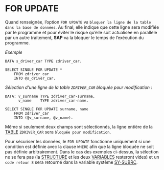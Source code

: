 # **FOR UPDATE**

Quand renseignée, l’option `FOR UPDATE` va `bloquer la ligne de la table dans la base de données`. Au final, elle indique que cette ligne sera modifiée par le programme et pour éviter le risque qu’elle soit actualisée en parallèle par un autre traitement, **SAP** va la bloquer le temps de l’exécution du programme.

_Exemple_

```JS
DATA s_driver_car TYPE zdriver_car.

SELECT SINGLE FOR UPDATE *
    FROM zdriver_car
    INTO @s_driver_car.
```

_Sélection d'une ligne de la table `ZDRIVER_CAR` bloquée pour modification :_

```JS
DATA: v_surname TYPE zdriver_car-surname,
      v_name    TYPE zdriver_car-name.

SELECT SINGLE FOR UPDATE surname, name
    FROM zdriver_car
    INTO (@v_surname, @v_name).
```

Même si seulement deux champs sont sélectionnés, la ligne entière de la [TABLE](../../09_Tables_DB/01_Tables.md) `ZDRIVER_CAR` sera `bloquée pour modification`.

Pour sécuriser les données, le `FOR UPDATE` fonctionne uniquement si une condition est définie avec la clause `WHERE` afin que la ligne bloquée ne soit pas définie arbitrairement. Dans le cas des exemples ci-dessus, la sélection ne se fera pas (la [STRUCTURE](../../09_Tables_DB/11_Structures.md) et les deux [VARIABLES](../../04_Variables/01_Variables.md) resteront vides) et un `code retour 8` sera retourné dans la variable système [SY-SUBRC](../../help/02_SY-SYSTEM.md).
